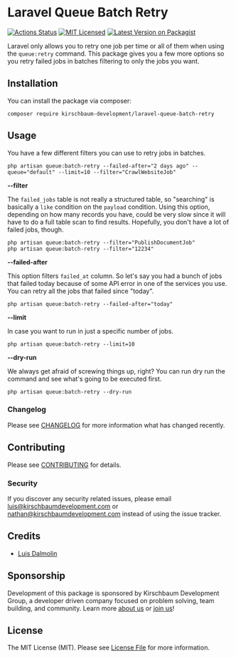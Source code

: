 # Laravel Queue Batch Retry

[![Actions Status](https://github.com/kirschbaum-development/laravel-queue-batch-retry/workflows/tests/badge.svg)](https://github.com/kirschbaum-development/laravel-queue-batch-retry/actions)
[![MIT Licensed](https://img.shields.io/badge/license-MIT-brightgreen.svg?style=flat-square)](LICENSE.md)
[![Latest Version on Packagist](https://img.shields.io/packagist/v/kirschbaum-development/laravel-queue-batch-retry.svg?style=flat-square)](https://packagist.org/packages/kirschbaum-development/laravel-queue-batch-retry)

Laravel only allows you to retry one job per time or all of them when using the `queue:retry` command. This package gives you a few more options so you retry failed jobs in batches filtering to only the jobs you want.

## Installation

You can install the package via composer:

```console
composer require kirschbaum-development/laravel-queue-batch-retry
```

## Usage

You have a few different filters you can use to retry jobs in batches.

```console
php artisan queue:batch-retry --failed-after="2 days ago" --queue="default" --limit=10 --filter="CrawlWebsiteJob"
```

**--filter**

The `failed_jobs` table is not really a structured table, so "searching" is basically a `like` condition on the `payload` condition. Using this option, depending on how many records you have, could be very slow since it will have to do a full table scan to find results. Hopefully, you don't have a lot of failed jobs, though.

```console
php artisan queue:batch-retry --filter="PublishDocumentJob"
php artisan queue:batch-retry --filter="12234"
```

**--failed-after**

This option filters `failed_at` column. So let's say you had a bunch of jobs that failed today because of some API error in one of the services you use. You can retry all the jobs that failed since "today".

```console
php artisan queue:batch-retry --failed-after="today"
```

**--limit**

In case you want to run in just a specific number of jobs.

```console
php artisan queue:batch-retry --limit=10
```

**--dry-run**

We always get afraid of screwing things up, right? You can run dry run the command and see what's going to be executed first.

```console
php artisan queue:batch-retry --dry-run
```

### Changelog

Please see [CHANGELOG](CHANGELOG.md) for more information what has changed recently.

## Contributing

Please see [CONTRIBUTING](CONTRIBUTING.md) for details.

### Security

If you discover any security related issues, please email luis@kirschbaumdevelopment.com or nathan@kirschbaumdevelopment.com instead of using the issue tracker.

## Credits

- [Luis Dalmolin](https://github.com/luisdalmolin)

## Sponsorship

Development of this package is sponsored by Kirschbaum Development Group, a developer driven company focused on problem solving, team building, and community. Learn more [about us](https://kirschbaumdevelopment.com) or [join us](https://kirschbaumdevelopment.com/careers)!

## License

The MIT License (MIT). Please see [License File](LICENSE.md) for more information.
